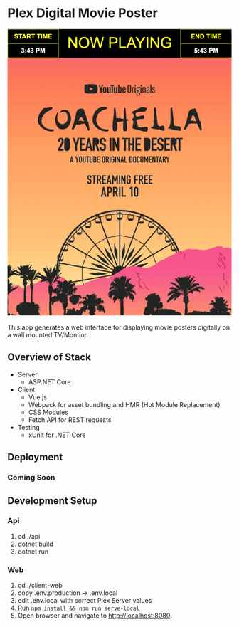 # Plex Digital Movie Poster

![Example Poster](./docs/poster_example.png)

This app generates a web interface for displaying movie posters digitally on a wall mounted TV/Montior. 

## Overview of Stack
- Server
  - ASP.NET Core
- Client
  - Vue.js
  - Webpack for asset bundling and HMR (Hot Module Replacement)
  - CSS Modules
  - Fetch API for REST requests
- Testing
  - xUnit for .NET Core

## Deployment

### Coming Soon

## Development Setup

### Api
1. cd ./api
1. dotnet build
2. dotnet run

### Web
1. cd ./client-web
2. copy .env.production -> .env.local
3. edit .env.local with correct Plex Server values
4. Run `npm install && npm run serve-local`
5. Open browser and navigate to [http://localhost:8080](http://localhost:8080).
